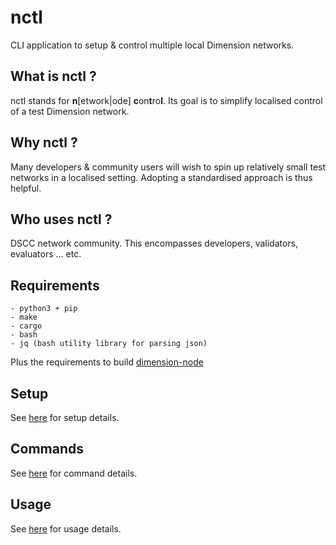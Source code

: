 nctl
===============

CLI application to setup & control multiple local Dimension networks.

What is nctl ?
--------------------------------------

nctl stands for **n**[etwork|ode] **c**on**t**ro**l**.  Its goal is to simplify localised control of a test Dimension network.

Why nctl ?
--------------------------------------

Many developers & community users will wish to spin up relatively small test networks in a localised setting.  Adopting a standardised approach is thus helpful.

Who uses nctl ?
--------------------------------------

DSCC network community.  This encompasses developers, validators, evaluators ... etc.


Requirements
--------------------------------------
    - python3 + pip
    - make
    - cargo
    - bash
    - jq (bash utility library for parsing json)


Plus the requirements to build [dimension-node](https://github.com/DimensionLabs/dimension-node#pre-requisites-for-building)

Setup
--------------------------------------

See [here](docs/setup.md) for setup details.

Commands
--------------------------------------

See [here](docs/commands.md) for command details.

Usage
--------------------------------------

See [here](docs/usage.md) for usage details.
